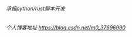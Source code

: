 <!---
litttley/litttley is a ✨ special ✨ repository because its `README.md` (this file) appears on your GitHub profile.
You can click the Preview link to take a look at your changes.
--->
###### 承接python/rust脚本开发

###### 个人博客地址 https://blog.csdn.net/m0_37696990
